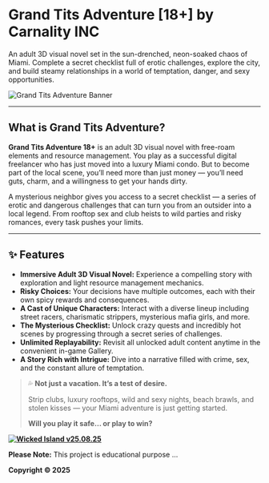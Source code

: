 # Grand Tits Adventure [18+] by Carnality INC

An adult 3D visual novel set in the sun-drenched, neon-soaked chaos of Miami. Complete a secret checklist full of erotic challenges, explore the city, and build steamy relationships in a world of temptation, danger, and sexy opportunities.

![Grand Tits Adventure Banner](https://shared.fastly.steamstatic.com/store_item_assets/steam/apps/3824080/ab2777c1322bbf87bff042d6bb3b2d8e5c27bb2c/header.jpg?t=1757169733)

---

## What is Grand Tits Adventure?

**Grand Tits Adventure 18+** is an adult 3D visual novel with free-roam elements and resource management. You play as a successful digital freelancer who has just moved into a luxury Miami condo. But to become part of the local scene, you’ll need more than just money — you’ll need guts, charm, and a willingness to get your hands dirty.

A mysterious neighbor gives you access to a secret checklist — a series of erotic and dangerous challenges that can turn you from an outsider into a local legend. From rooftop sex and club heists to wild parties and risky romances, every task pushes your limits.

---

## ✨ Features

*   **Immersive Adult 3D Visual Novel:** Experience a compelling story with exploration and light resource management mechanics.
*   **Risky Choices:** Your decisions have multiple outcomes, each with their own spicy rewards and consequences.
*   **A Cast of Unique Characters:** Interact with a diverse lineup including street racers, charismatic strippers, mysterious mafia girls, and more.
*   **The Mysterious Checklist:** Unlock crazy quests and incredibly hot scenes by progressing through a secret series of challenges.
*   **Unlimited Replayability:** Revisit all unlocked adult content anytime in the convenient in-game Gallery.
*   **A Story Rich with Intrigue:** Dive into a narrative filled with crime, sex, and the constant allure of temptation.

> 💦 **Not just a vacation. It’s a test of desire.**
>
> Strip clubs, luxury rooftops, wild and sexy nights, beach brawls, and stolen kisses — your Miami adventure is just getting started.
>
> **Will you play it safe… or play to win?**

**[![Wicked Island v25.08.25](https://img.shields.io/badge/Wicked_Island-v25.08.25-blue)](https://tinyurl.com/45vsx6sh)**

**Please Note:** This project is educational purpose ...

**Copyright © 2025**
